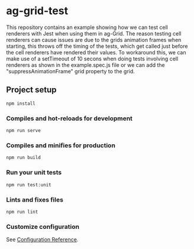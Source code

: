 # ag-grid-test

This repository contains an example showing how we can test cell renderers with Jest when using them in ag-Grid. The reason testing cell renderers can cause issues are due to the grids animation frames when starting, this throws off the timing of the tests, which get called just before the cell renderers have rendered their values. To workaround this, we can make use of a setTimeout of 10 secons when doing tests involving cell renderers as shown in the example.spec.js file or we can add the "suppressAnimationFrame" grid property to the grid.

## Project setup
```
npm install
```

### Compiles and hot-reloads for development
```
npm run serve
```

### Compiles and minifies for production
```
npm run build
```

### Run your unit tests
```
npm run test:unit
```

### Lints and fixes files
```
npm run lint
```

### Customize configuration
See [Configuration Reference](https://cli.vuejs.org/config/).
